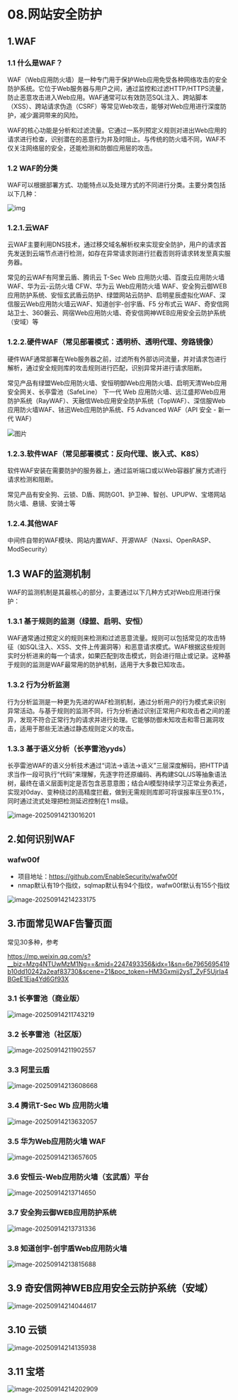 # 08.网站安全防护

## 1.WAF

### 1.1 什么是WAF？

WAF（Web应用防火墙）是一种专门用于保护Web应用免受各种网络攻击的安全防护系统。它位于Web服务器与用户之间，通过监控和过滤HTTP/HTTPS流量，防止恶意攻击进入Web应用。WAF通常可以有效防范SQL注入、跨站脚本（XSS）、跨站请求伪造（CSRF）等常见Web攻击，能够对Web应用进行深度防护，减少漏洞带来的风险。

WAF的核心功能是分析和过滤流量。它通过一系列预定义规则对进出Web应用的请求进行检查，识别潜在的恶意行为并及时阻止。与传统的防火墙不同，WAF不仅关注网络层的安全，还能检测和防御应用层的攻击。

### 1.2 WAF的分类

WAF可以根据部署方式、功能特点以及处理方式的不同进行分类。主要分类包括以下几种：

![img](https://watx-wak.oss-cn-beijing.aliyuncs.com/20211210/2021121016390999496277.jpg)

### 1.2.1.云WAF
云WAF主要利用DNS技术，通过移交域名解析权来实现安全防护，用户的请求首先发送到云端节点进行检测，如存在异常请求则进行拦截否则将请求转发至真实服务器。

常见的云WAF有阿里云盾、腾讯云 T-Sec Web 应用防火墙、百度云应用防火墙 WAF、华为云-云防火墙 CFW、华为云 Web应用防火墙 WAF、安全狗云御WEB应用防护系统、安恒玄武盾云防护、绿盟网站云防护、启明星辰虚拟化WAF、深信服云Web应用防火墙云WAF、知道创宇-创宇盾、F5 分布式云 WAF、奇安信网站卫士、360磐云、网宿Web应用防火墙、奇安信网神WEB应用安全云防护系统（安域）等

### 1.2.2.硬件WAF（常见部署模式：透明桥、透明代理、旁路镜像）
硬件WAF通常部署在Web服务器之前，过滤所有外部访问流量，并对请求包进行解析，通过安全规则库的攻击规则进行匹配，识别异常并进行请求阻断。

常见产品有绿盟Web应用防火墙、安恒明御Web应用防火墙、启明天清Web应用安全网关、长亭雷池（SafeLine） 下一代 Web 应用防火墙、远江盛邦Web应用防护系统（RayWAF）、天融信Web应用安全防护系统（TopWAF）、深信服Web应用防火墙WAF、铱迅Web应用防护系统、F5 Advanced WAF（API 安全 - 新一代 WAF）

![图片](https://i-blog.csdnimg.cn/blog_migrate/01dcf1d26ba62b7a638003ce54fdd494.jpeg)

### 1.2.3.软件WAF（常见部署模式：反向代理、嵌入式、K8S）
软件WAF安装在需要防护的服务器上，通过监听端口或以Web容器扩展方式进行请求检测和阻断。

常见产品有安全狗、云锁、D盾、网防G01、护卫神、智创、UPUPW、宝塔网站防火墙、悬镜、安骑士等

### 1.2.4.其他WAF
中间件自带的WAF模块、网站内置WAF、开源WAF（Naxsi、OpenRASP、ModSecurity）

## 1.3 WAF的监测机制

WAF的监测机制是其最核心的部分，主要通过以下几种方式对Web应用进行保护：

### 1.3.1 基于规则的监测（绿盟、启明、安恒）

WAF通常通过预定义的规则来检测和过滤恶意流量。规则可以包括常见的攻击特征（如SQL注入、XSS、文件上传漏洞等）和恶意请求模式。WAF根据这些规则实时分析进来的每一个请求，如果匹配到攻击模式，则会进行阻止或记录。这种基于规则的监测是WAF最常用的防护机制，适用于大多数已知攻击。

### 1.3.2 行为分析监测

行为分析监测是一种更为先进的WAF检测机制，通过分析用户的行为模式来识别异常活动。与基于规则的监测不同，行为分析通过识别正常用户和攻击者之间的差异，发现不符合正常行为的请求并进行处理。它能够防御未知攻击和零日漏洞攻击，适用于那些无法通过静态规则定义的攻击。

### 1.3.3  基于语义分析（长亭雷池yyds）

长亭雷池WAF的语义分析技术通过“词法→语法→语义”三层深度解码，把HTTP请求当作一段可执行“代码”来理解，先逐字符还原编码、再构建SQL/JS等抽象语法树，最终在语义层面判定是否包含恶意意图；结合AI模型持续学习正常业务表述，实现对0day、变种绕过的高精度拦截，做到无需规则库即可将误报率压至0.1%，同时通过流式处理把检测延迟控制在1 ms级。

![image-20250914213016201](./08.网站安全防护/image-20250914213016201.png)

## 2.如何识别WAF

### wafw00f

- 项目地址：https://github.com/EnableSecurity/wafw00f
- nmap默认有19个指纹，sqlmap默认有94个指纹，wafw00f默认有155个指纹

![image-20250914214233175](./08.网站安全防护/image-20250914214233175.png)



## 3.市面常见WAF告警页面

常见30多种，参考

https://mp.weixin.qq.com/s?__biz=Mzg4NTUwMzM1Ng==&mid=2247493356&idx=1&sn=6e7965695419b10dd10242a2eaf83730&scene=21&poc_token=HM3Gxmij2ysT_ZyF5UjrIa4BGeE1Eja4Yd6Gf93X

### 3.1 长亭雷池（商业版）

![image-20250914211743219](./08.网站安全防护/image-20250914211743219.png)

### 3.2 长亭雷池（社区版）

![image-20250914211902557](./08.网站安全防护/image-20250914211902557.png)

### 3.3 阿里云盾

![image-20250914213608668](./08.网站安全防护/image-20250914213608668.png)

### 3.4 腾讯T-Sec Wb 应用防火墙

![image-20250914213632057](./08.网站安全防护/image-20250914213632057.png)

### 3.5 华为Web应用防火墙 WAF

![image-20250914213657605](./08.网站安全防护/image-20250914213657605.png)

### 3.6 安恒云-Web应用防火墙（玄武盾）平台

![image-20250914213714650](./08.网站安全防护/image-20250914213714650.png)

### 3.7 安全狗云御WEB应用防护系统

![image-20250914213731336](./08.网站安全防护/image-20250914213731336.png)

### 3.8 知道创宇-创宇盾Web应用防火墙

![image-20250914213815688](./08.网站安全防护/image-20250914213815688.png)

## 3.9 奇安信网神WEB应用安全云防护系统（安域）

![image-20250914214044617](./08.网站安全防护/image-20250914214044617.png)

## 3.10 云锁

![image-20250914214135938](./08.网站安全防护/image-20250914214135938.png)

## 3.11 宝塔

![image-20250914214202909](./08.网站安全防护/image-20250914214202909.png)
